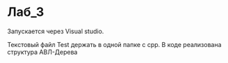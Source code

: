 # Лаб_3

Запускается через Visual studio.

Текстовый файл Test держать в одной папке с cpp. 
В коде реализована структура АВЛ-Дерева
